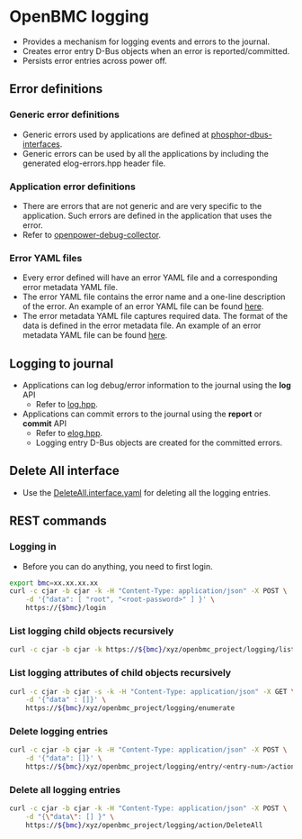 # OpenBMC logging

- Provides a mechanism for logging events and errors to the journal.
- Creates error entry D-Bus objects when an error is reported/committed.
- Persists error entries across power off.

## Error definitions

### Generic error definitions

- Generic errors used by applications are defined at
  [phosphor-dbus-interfaces][phosphor-dbus-interfaces].
- Generic errors can be used by all the applications by including the generated
  elog-errors.hpp header file.

[phosphor-dbus-interfaces]: https://github.com/openbmc/phosphor-dbus-interfaces

### Application error definitions

- There are errors that are not generic and are very specific to the
  application. Such errors are defined in the application that uses the error.
- Refer to [openpower-debug-collector][openpower-debug-collector].

[openpower-debug-collector]: https://github.com/openbmc/openpower-debug-collector

### Error YAML files

- Every error defined will have an error YAML file and a corresponding error
  metadata YAML file.
- The error YAML file contains the error name and a one-line description of the
  error.
  An example of an error YAML file can be found [here][error-example].
- The error metadata YAML file captures required data. The format of the data
  is defined in the error metadata file. An example of an error metadata YAML
  file can be found [here][metadata-example].

[error-example]: https://github.com/openbmc/phosphor-dbus-interfaces/blob/master/xyz/openbmc_project/Common/File.errors.yaml
[metadata-example]: https://github.com/openbmc/phosphor-dbus-interfaces/blob/master/xyz/openbmc_project/Common/File.metadata.yaml

## Logging to journal

- Applications can log debug/error information to the journal using
  the **log** API
  - Refer to [log.hpp][log-header].
- Applications can commit errors to the journal using the **report** or
  **commit** API
  - Refer to [elog.hpp][elog-header].
  - Logging entry D-Bus objects are created for the committed errors.

[log-header]: https://github.com/openbmc/phosphor-logging/blob/master/phosphor-logging/log.hpp
[elog-header]: https://github.com/openbmc/phosphor-logging/blob/master/phosphor-logging/elog.hpp

## Delete All interface

- Use the [DeleteAll.interface.yaml][deleteall] for deleting all the logging
  entries.

[deleteall]: https://github.com/openbmc/phosphor-dbus-interfaces/blob/master/xyz/openbmc_project/Collection/DeleteAll.interface.yaml

## REST commands

### Logging in

- Before you can do anything, you need to first login.

```sh
export bmc=xx.xx.xx.xx
curl -c cjar -b cjar -k -H "Content-Type: application/json" -X POST \
    -d '{"data": [ "root", "<root-password>" ] }' \
    https://{$bmc}/login
```

### List logging child objects recursively

```sh
curl -c cjar -b cjar -k https://${bmc}/xyz/openbmc_project/logging/list
```

### List logging attributes of child objects recursively

```sh
curl -c cjar -b cjar -s -k -H "Content-Type: application/json" -X GET \
    -d '{"data" : []}' \
    https://${bmc}/xyz/openbmc_project/logging/enumerate
```

### Delete logging entries

```sh
curl -c cjar -b cjar -k -H "Content-Type: application/json" -X POST \
    -d '{"data": []}' \
    https://${bmc}/xyz/openbmc_project/logging/entry/<entry-num>/action/Delete
```

### Delete all logging entries

```sh
curl -c cjar -b cjar -k -H "Content-Type: application/json" -X POST \
    -d "{\"data\": [] }" \
    https://${bmc}/xyz/openbmc_project/logging/action/DeleteAll
```
